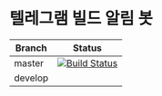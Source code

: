 # 텔레그램 빌드 알림 봇


|Branch|Status|
|------|----|
|master|[![Build Status](https://dev.azure.com/uanid/%EB%B9%8C%EB%93%9C%20%EC%95%8C%EB%A6%BC%EB%B4%87/_apis/build/status/Uanid.notibot?branchName=master)](https://dev.azure.com/uanid/%EB%B9%8C%EB%93%9C%20%EC%95%8C%EB%A6%BC%EB%B4%87/_build/latest?definitionId=4&branchName=master)|
|develop| |


